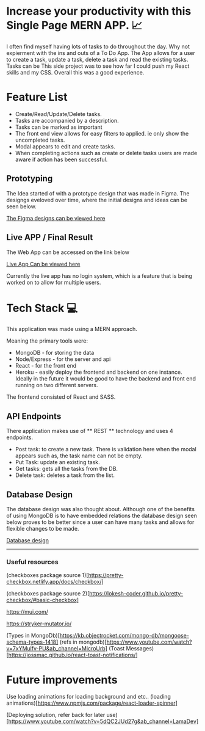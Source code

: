 # Increase your productivity with this Single Page MERN APP. :chart_with_upwards_trend: 

I often find myself having lots of tasks to do throughout the day. Why not expierment with the ins and outs of a To Do App. 
The App allows for a user to create a task, update a task, delete a task and read the existing tasks. Tasks can be 
This side project was to see how far I could push my React skills and my CSS. Overall this was a good experience. 

# Feature List

- Create/Read/Update/Delete tasks. 
- Tasks are accompanied by a description.
- Tasks can be marked as important
- The front end view allows for easy filters to applied. ie only show the uncompleted tasks. 
- Modal appears to edit and create tasks.  
- When completing actions such as create or delete tasks users are made aware if action has been successful. 

## Prototyping 

The Idea started of with a prototype design that was made in Figma. The designgs eveloved over time, where the initial designs and ideas can be seen below. 

[The Figma designs can be viewed here](https://www.figma.com/file/hgbQvzJaLgxaykmIgUexjM/To-Do-App?node-id=0%3A1)

## Live APP / Final Result 

The Web App can be accessed on the link below

[Live App Can be viewed here](https://to-do-app-rocket.herokuapp.com/)

Currently the live app has no login system, which is a feature that is being worked on to allow for multiple users. 


# Tech Stack :computer:

This application was made using a MERN approach. 

Meaning the primary tools were: 

- MongoDB - for storing the data
- Node/Express - for the server and api
- React - for the front end
- Heroku - easily deploy the frontend and backend on one instance. Ideally in the future it would be good to have the backend and front end running on two different servers. 

The frontend consisted of React and SASS. 

## API Endpoints

There application makes use of ** REST ** technology and uses 4 endpoints. 
- Post task: to create a new task. There is validation here when the modal appears such as, the task name can not be empty. 
- Put Task: update an existing task. 
- Get tasks: gets all the tasks from the DB. 
- Delete task: deletes a task from the list. 

## Database Design

The database design was also thought about. Although one of the benefits of using MongoDB is to have embedded relations the database design seen below proves to be better since a user can have many tasks and allows for flexible changes to be made. 

[Database design](https://lucid.app/lucidchart/44b77d5a-5a63-4511-84db-15443248a106/edit?viewport_loc=-173%2C-134%2C2705%2C1534%2C0_0&invitationId=inv_5773ada6-3309-4762-9643-da3eccf85c99#)

---

### Useful resources


(checkboxes package source 1)[https://pretty-checkbox.netlify.app/docs/checkbox/]

(checkboxes package source 2)[https://lokesh-coder.github.io/pretty-checkbox/#basic-checkbox]

https://mui.com/

https://stryker-mutator.io/

(Types in MongoDb)[https://kb.objectrocket.com/mongo-db/mongoose-schema-types-1418] (refs in mongodb)[https://www.youtube.com/watch?v=7xYMulfv-PU&ab_channel=MicroUrb] (Toast Messages)[https://jossmac.github.io/react-toast-notifications/]

# Future improvements

Use loading animations for loading background and etc.. (loading animations)[https://www.npmjs.com/package/react-loader-spinner]

(Deploying solution, refer back for later use)[https://www.youtube.com/watch?v=5dQC2JUd27g&ab_channel=LamaDev]

